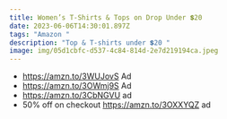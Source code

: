 ```yaml
---
title: Women’s T-Shirts & Tops on Drop Under 💲20
date: 2023-06-06T14:30:01.897Z
tags: "Amazon "
description: "Top & T-shirts under 💲20 "
image: img/05d1cbfc-d537-4c84-814d-2e7d219194ca.jpeg
---
```

* https://amzn.to/3WUJovS Ad 
* https://amzn.to/3OWmj9S Ad 
* https://amzn.to/3CbNGVU ad
* 50% off on checkout https://amzn.to/3OXXYQZ ad